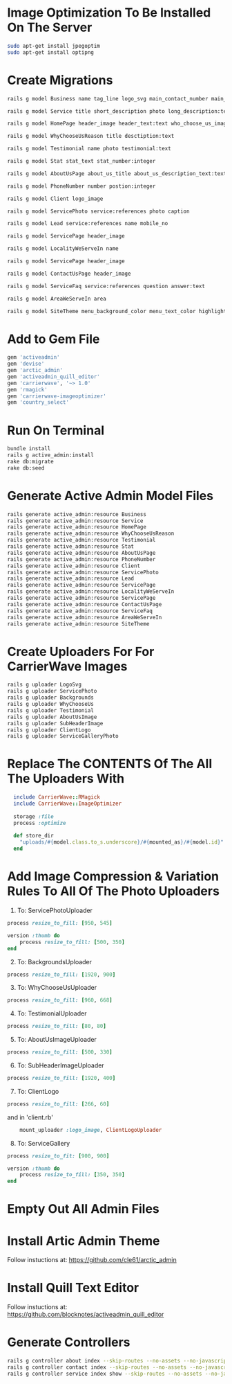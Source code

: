 # Image Optimization To Be Installed On The Server

```bash
sudo apt-get install jpegoptim
sudo apt-get install optipng
```

# Create Migrations

```bash
rails g model Business name tag_line logo_svg main_contact_number main_email facebook_page instagram_page main_location_country main_location_city main_location_street_address_line_1 main_location_street_address_line_2 main_location_pin_code main_location_state short_company_description

rails g model Service title short_description photo long_description:text

rails g model HomePage header_image header_text:text who_choose_us_image testimonials_background_image stats_background_image 

rails g model WhyChooseUsReason title desctiption:text

rails g model Testimonial name photo testimonial:text

rails g model Stat stat_text stat_number:integer

rails g model AboutUsPage about_us_title about_us_description_text:text about_us_image about_us_page_header_image

rails g model PhoneNumber number postion:integer

rails g model Client logo_image

rails g model ServicePhoto service:references photo caption

rails g model Lead service:references name mobile_no

rails g model ServicePage header_image

rails g model LocalityWeServeIn name

rails g model ServicePage header_image

rails g model ContactUsPage header_image

rails g model ServiceFaq service:references question answer:text

rails g model AreaWeServeIn area

rails g model SiteTheme menu_background_color menu_text_color highlight_text_color
```

# Add to Gem File

```ruby
gem 'activeadmin'
gem 'devise'
gem 'arctic_admin'
gem 'activeadmin_quill_editor'
gem 'carrierwave', '~> 1.0'
gem 'rmagick'
gem 'carrierwave-imageoptimizer'
gem 'country_select'
```

# Run On Terminal

```bash
bundle install
rails g active_admin:install
rake db:migrate
rake db:seed
```

# Generate Active Admin Model Files

```bash
rails generate active_admin:resource Business
rails generate active_admin:resource Service
rails generate active_admin:resource HomePage
rails generate active_admin:resource WhyChooseUsReason
rails generate active_admin:resource Testimonial
rails generate active_admin:resource Stat
rails generate active_admin:resource AboutUsPage
rails generate active_admin:resource PhoneNumber
rails generate active_admin:resource Client
rails generate active_admin:resource ServicePhoto
rails generate active_admin:resource Lead
rails generate active_admin:resource ServicePage
rails generate active_admin:resource LocalityWeServeIn
rails generate active_admin:resource ServicePage
rails generate active_admin:resource ContactUsPage
rails generate active_admin:resource ServiceFaq
rails generate active_admin:resource AreaWeServeIn
rails generate active_admin:resource SiteTheme
```

# Create Uploaders For For CarrierWave Images

```bash
rails g uploader LogoSvg
rails g uploader ServicePhoto
rails g uploader Backgrounds
rails g uploader WhyChooseUs
rails g uploader Testimonial
rails g uploader AboutUsImage
rails g uploader SubHeaderImage
rails g uploader ClientLogo
rails g uploader ServiceGalleryPhoto
```

# Replace The CONTENTS Of The All The Uploaders With

```ruby
  include CarrierWave::RMagick
  include CarrierWave::ImageOptimizer
  
  storage :file
  process :optimize
  
  def store_dir
    "uploads/#{model.class.to_s.underscore}/#{mounted_as}/#{model.id}"
  end
```

# Add Image Compression & Variation Rules To All Of The Photo Uploaders

1. To: ServicePhotoUploader

```ruby
process resize_to_fill: [950, 545]

version :thumb do
	process resize_to_fill: [500, 350]
end
``` 

2. To: BackgroundsUploader

```ruby
process resize_to_fill: [1920, 900]
```

3. To: WhyChooseUsUploader

```ruby
process resize_to_fill: [960, 668]
```

4. To: TestimonialUploader

```ruby
process resize_to_fill: [80, 80]
```

5. To: AboutUsImageUploader

```ruby
process resize_to_fill: [500, 330]
```

6. To: SubHeaderImageUploader

```ruby
process resize_to_fill: [1920, 400]
```

7. To: ClientLogo

```ruby
process resize_to_fill: [266, 60]
```

and in 'client.rb'

```ruby
	mount_uploader :logo_image, ClientLogoUploader
```

8. To: ServiceGallery

```ruby
process resize_to_fit: [900, 900]

version :thumb do
	process resize_to_fill: [350, 350]
end
```

# Empty Out All Admin Files

# Install Artic Admin Theme

Follow instuctions at: https://github.com/cle61/arctic_admin

# Install Quill Text Editor

Follow instuctions at: https://github.com/blocknotes/activeadmin_quill_editor

# Generate Controllers

```bash
rails g controller about index --skip-routes --no-assets --no-javascripts --no-stylesheets
rails g controller contact index --skip-routes --no-assets --no-javascripts --no-stylesheets
rails g controller service index show --skip-routes --no-assets --no-javascripts --no-stylesheets
```
